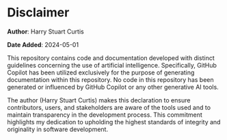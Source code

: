 # Disclaimer

**Author**: Harry Stuart Curtis

**Date Added**: 2024-05-01

This repository contains code and documentation developed with distinct guidelines concerning the use of artificial intelligence. Specifically, GitHub Copilot has been utilized exclusively for the purpose of generating documentation within this repository. No code in this repository has been generated or influenced by GitHub Copilot or any other generative AI tools.

The author (Harry Stuart Curtis) makes this declaration to ensure contributors, users, and stakeholders are aware of the tools used and to maintain transparency in the development process. This commitment highlights my dedication to upholding the highest standards of integrity and originality in software development.
